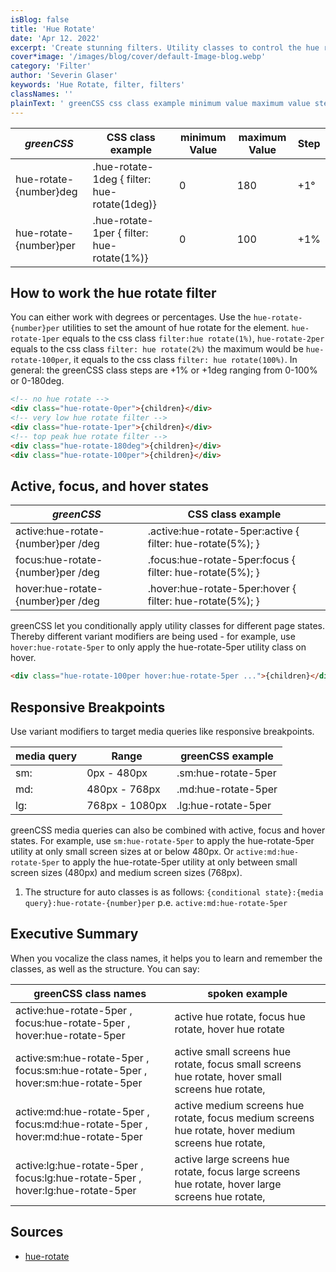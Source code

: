 ```yaml
---
isBlog: false
title: 'Hue Rotate'
date: 'Apr 12. 2022'
excerpt: 'Create stunning filters. Utility classes to control the hue rotate.'
cover*image: '/images/blog/cover/default-Image-blog.webp'
category: 'Filter'
author: 'Severin Glaser'
keywords: 'Hue Rotate, filter, filters'
classNames: ''
plainText: ' greenCSS css class example minimum value maximum value step hue-rotate number deg hue-rotate-1deg filter: hue-rotate 1deg 0 180 +1° hue-rotate number per hue-rotate-1per filter: hue-rotate 1% 0 100 +1% how to work the hue rotate filter you can either work with degrees or percentages use the `hue-rotate number per` utilities to set the amount of hue rotate for the element `hue-rotate-1per` equals to the css class `filter:hue rotate 1% ` `hue-rotate-2per` equals to the css class `filter: hue rotate 2% ` the maximum would be `hue-rotate-100per` it equals to the css class `filter: hue rotate 100% ` in general: the greenCSS class steps are +1% or +1deg ranging from 0-100% or 0-180deg  active focus and hover states greenCSS css class example active:hue-rotate number per deg active :hue-rotate-5per:active filter: hue-rotate 5% ; focus:hue-rotate number per deg focus :hue-rotate-5per:focus filter: hue-rotate 5% ; hover:hue-rotate number per deg hover :hue-rotate-5per:hover filter: hue-rotate 5% ; greenCSS let you conditionally apply utility classes for different page states thereby different variant modifiers are being used for example use `hover:hue-rotate-5per` to only apply the hue-rotate-5per utility class on hover  responsive breakpoints use variant modifiers to target media queries like responsive breakpoints media query range greenCSS example sm: 0px 480px sm:hue-rotate-5per md: 480px 768px md:hue-rotate-5per lg: 768px 1080px lg:hue-rotate-5per greenCSS media queries can also be combined with active focus and hover states for example use `sm:hue-rotate-5per` to apply the hue-rotate-5per utility at only small screen sizes at or below 480px or `active:md:hue-rotate-5per` to apply the hue-rotate-5per utility at only between small screen sizes 480px and medium screen sizes 768px 1 the structure for auto classes is as follows: ` conditional state : media query :hue-rotate number per` p e `active:md:hue-rotate-5per` executive summary when you vocalize the class names it helps you to learn and remember the classes as well as the structure you can say: greenCSS class names spoken example active:hue-rotate-5per focus:hue-rotate-5per hover:hue-rotate-5per active hue rotate focus hue rotate hover hue rotate active:sm:hue-rotate-5per focus:sm:hue-rotate-5per hover:sm:hue-rotate-5per active small screens hue rotate focus small screens hue rotate hover small screens hue rotate active:md:hue-rotate-5per focus:md:hue-rotate-5per hover:md:hue-rotate-5per active medium screens hue rotate focus medium screens hue rotate hover medium screens hue rotate active:lg:hue-rotate-5per focus:lg:hue-rotate-5per hover:lg:hue-rotate-5per active large screens hue rotate focus large screens hue rotate hover large screens hue rotate sources hue rotate https: developer mozilla org en-us docs web css filter-function hue rotate '
---
```


| _greenCSS_             | CSS class example                            | minimum Value | maximum Value | Step |
| ---------------------- | -------------------------------------------- | ------------- | ------------- | ---- |
| hue-rotate-{number}deg | .hue-rotate-1deg { filter: hue-rotate(1deg)} | 0             | 180           | +1°  |
| hue-rotate-{number}per | .hue-rotate-1per { filter: hue-rotate(1%)}   | 0             | 100           | +1%  |

## How to work the hue rotate filter

You can either work with degrees or percentages. Use the `hue-rotate-{number}per` utilities to set the amount of hue rotate for the element. `hue-rotate-1per` equals to the css class `filter:hue rotate(1%)`, `hue-rotate-2per` equals to the css class `filter: hue rotate(2%)` the maximum would be `hue-rotate-100per`, it equals to the css class `filter: hue rotate(100%)`. In general: the greenCSS class steps are +1% or +1deg ranging from 0-100% or 0-180deg.

```html
<!-- no hue rotate -->
<div class="hue-rotate-0per">{children}</div>
<!-- very low hue rotate filter -->
<div class="hue-rotate-1per">{children}</div>
<!-- top peak hue rotate filter -->
<div class="hue-rotate-180deg">{children}</div>
<div class="hue-rotate-100per">{children}</div>
```

## Active, focus, and hover states

| _greenCSS_                         | CSS class example                                           |
| ---------------------------------- | ----------------------------------------------------------- |
| active:hue-rotate-{number}per /deg | .active\:hue-rotate-5per:active { filter: hue-rotate(5%); } |
| focus:hue-rotate-{number}per /deg  | .focus\:hue-rotate-5per:focus { filter: hue-rotate(5%); }   |
| hover:hue-rotate-{number}per /deg  | .hover\:hue-rotate-5per:hover { filter: hue-rotate(5%); }   |

greenCSS let you conditionally apply utility classes for different page states. Thereby different variant modifiers are being used - for example, use `hover:hue-rotate-5per` to only apply the hue-rotate-5per utility class on hover.

```html
<div class="hue-rotate-100per hover:hue-rotate-5per ...">{children}</div>
```

## Responsive Breakpoints

Use variant modifiers to target media queries like responsive breakpoints.

| media query | Range          | greenCSS example    |
| ----------- | -------------- | ------------------- |
| sm:         | 0px - 480px    | .sm:hue-rotate-5per |
| md:         | 480px - 768px  | .md:hue-rotate-5per |
| lg:         | 768px - 1080px | .lg:hue-rotate-5per |

greenCSS media queries can also be combined with active, focus and hover states. For example, use `sm:hue-rotate-5per` to apply the hue-rotate-5per utility at only small screen sizes at or below 480px. Or `active:md:hue-rotate-5per` to apply the hue-rotate-5per utility at only between small screen sizes (480px) and medium screen sizes (768px).

1. The structure for auto classes is as follows: `{conditional state}:{media query}:hue-rotate-{number}per` p.e. `active:md:hue-rotate-5per`

## Executive Summary

When you vocalize the class names, it helps you to learn and remember the classes, as well as the structure. You can say:

| greenCSS class names                                                            | spoken example                                                                                      |
| ------------------------------------------------------------------------------- | --------------------------------------------------------------------------------------------------- |
| active:hue-rotate-5per , focus:hue-rotate-5per , hover:hue-rotate-5per          | active hue rotate, focus hue rotate, hover hue rotate                                               |
| active:sm:hue-rotate-5per , focus:sm:hue-rotate-5per , hover:sm:hue-rotate-5per | active small screens hue rotate, focus small screens hue rotate, hover small screens hue rotate,    |
| active:md:hue-rotate-5per , focus:md:hue-rotate-5per , hover:md:hue-rotate-5per | active medium screens hue rotate, focus medium screens hue rotate, hover medium screens hue rotate, |
| active:lg:hue-rotate-5per , focus:lg:hue-rotate-5per , hover:lg:hue-rotate-5per | active large screens hue rotate, focus large screens hue rotate, hover large screens hue rotate,    |

## Sources

- [hue-rotate](https://developer.mozilla.org/en-US/docs/Web/CSS/filter-function/hue-rotate)
